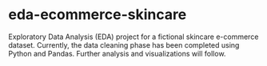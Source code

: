 # eda-ecommerce-skincare
Exploratory Data Analysis (EDA) project for a fictional skincare e-commerce dataset. Currently, the data cleaning phase has been completed using Python and Pandas. Further analysis and visualizations will follow.
